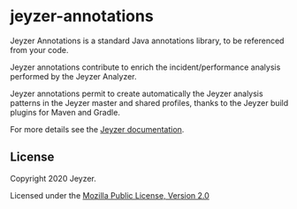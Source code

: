 # jeyzer-annotations
Jeyzer Annotations is a standard Java annotations library, to be referenced from your code.

Jeyzer annotations contribute to enrich the incident/performance analysis performed by the Jeyzer Analyzer.

Jeyzer annotations permit to create automatically the Jeyzer analysis patterns in the Jeyzer master and shared profiles, thanks to the Jeyzer build plugins for Maven and Gradle.

For more details see the [Jeyzer documentation](https://jeyzer.org/docs/shared-profile/annotations/).

License
-------

Copyright 2020 Jeyzer.

Licensed under the [Mozilla Public License, Version 2.0](https://www.mozilla.org/media/MPL/2.0/index.815ca599c9df.txt)
